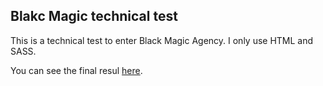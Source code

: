 ## Blakc Magic technical test

This is a technical test to enter Black Magic Agency. I only use HTML and SASS.

You can see the final resul [here](https://gbrenesm.github.io/Black_Magic/).
